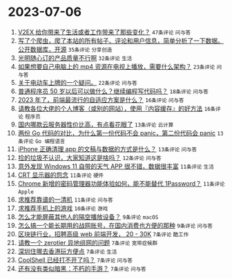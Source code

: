 # 2023-07-06

1. [V2EX 给你带来了生活或者工作带来了那些变化？](https://www.v2ex.com/t/954483) `47条评论` `问与答`
1. [写了个爬虫，爬了本站的所有帖子、评论和用户信息，简单分析了一下数据。公开数据库，开源](https://www.v2ex.com/t/954480) `35条评论` `分享创造`
1. [光明随心订的产品质量不行啊](https://www.v2ex.com/t/954461) `32条评论` `生活`
1. [如果想要自己电脑上的 mp4 资源在电视上播放，需要什么架构？](https://www.v2ex.com/t/954463) `23条评论` `问与答`
1. [关于电动车上牌的一个疑问。](https://www.v2ex.com/t/954498) `22条评论` `问与答`
1. [普通程序员 50 岁以后可以做什么？继续编程写代码吗？](https://www.v2ex.com/t/954472) `18条评论` `问与答`
1. [2023 年了，前端最流行的自适应方案是什么？](https://www.v2ex.com/t/954490) `16条评论` `问与答`
1. [请教各位大佬的个人博客（或别的网站），使用『内容缓存』的好方法](https://www.v2ex.com/t/954453) `16条评论` `程序员`
1. [国内哪款云服务器性价比高，有点看花眼了](https://www.v2ex.com/t/954458) `13条评论` `云计算`
1. [两份 Go 代码的对比，为什么第一份代码不会 panic，第二份代码会 panic](https://www.v2ex.com/t/954452) `13条评论` `Go 编程语言`
1. [iPhone 正确清理 app 的文稿与数据的方式是什么？](https://www.v2ex.com/t/954449) `13条评论` `问与答`
1. [捡的垃圾不认识，大家知道这是啥吗？](https://www.v2ex.com/t/954481) `12条评论` `问与答`
1. [意外发现 Windows 11 自带的天气 APP 很不错，数据很丰富](https://www.v2ex.com/t/954482) `11条评论` `生活`
1. [CRT 显示器的怨念](https://www.v2ex.com/t/954465) `11条评论` `硬件`
1. [Chrome 新增的密码管理器功能体验如何，能不能替代 1Password？](https://www.v2ex.com/t/954454) `11条评论` `Apple`
1. [求推荐靠谱的一清机](https://www.v2ex.com/t/954451) `11条评论` `问与答`
1. [求推荐手机上的游戏](https://www.v2ex.com/t/954511) `10条评论` `游戏`
1. [怎么才能屏蔽其他人的隔空播放设备？](https://www.v2ex.com/t/954509) `9条评论` `macOS`
1. [怎么搞一个能长期用的战网账号，在国内消费也方便的那种](https://www.v2ex.com/t/954491) `9条评论` `问与答`
1. [区块链行业，招聘高级 web 前端开发， 20 - 30K](https://www.v2ex.com/t/954514) `7条评论` `酷工作`
1. [请教一个 zerotier 异地组网的问题](https://www.v2ex.com/t/954488) `7条评论` `宽带症候群`
1. [深圳住哪去香港玩方便点](https://www.v2ex.com/t/954487) `7条评论` `生活`
1. [CoolShell 已经打不开了吗？](https://www.v2ex.com/t/954457) `7条评论` `问与答`
1. [还有没有类似暗黑：不朽的手游？](https://www.v2ex.com/t/954456) `7条评论` `问与答`
